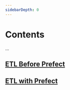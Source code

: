 ```yaml
---
sidebarDepth: 0
---
```


# Contents

...

## [ETL Before Prefect](01-etl-before-prefect.md)

## [ETL with Prefect](02-etl-flow.md)
